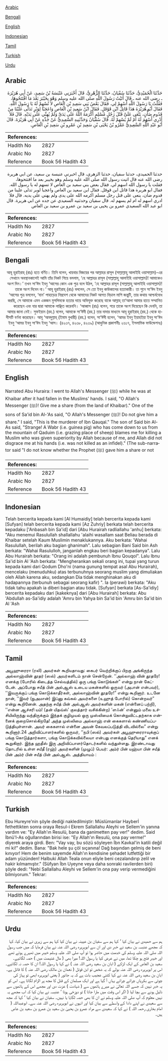 [Arabic](#arabic)

[Bengali](#bengali)

[English](#english)

[Indonesian](#indonesian)

[Tamil](#tamil)

[Turkish](#turkish)

[Urdu](#urdu)

## Arabic


<div dir="rtl" lang="ar" style={{fontSize:'larger',backgroundColor:'#f8f9fa',padding:20}}>
حَدَّثَنَا الْحُمَيْدِيُّ، حَدَّثَنَا سُفْيَانُ، حَدَّثَنَا الزُّهْرِيُّ، قَالَ أَخْبَرَنِي عَنْبَسَةُ بْنُ سَعِيدٍ، عَنْ أَبِي هُرَيْرَةَ ـ رضى الله عنه ـ قَالَ أَتَيْتُ رَسُولَ اللَّهِ صلى الله عليه وسلم وَهْوَ بِخَيْبَرَ بَعْدَ مَا افْتَتَحُوهَا، فَقُلْتُ يَا رَسُولَ اللَّهِ أَسْهِمْ لِي‏.‏ فَقَالَ بَعْضُ بَنِي سَعِيدِ بْنِ الْعَاصِ لاَ تُسْهِمْ لَهُ يَا رَسُولَ اللَّهِ‏.‏ فَقَالَ أَبُو هُرَيْرَةَ هَذَا قَاتِلُ ابْنِ قَوْقَلٍ‏.‏ فَقَالَ ابْنُ سَعِيدِ بْنِ الْعَاصِ وَاعَجَبًا لِوَبْرٍ تَدَلَّى عَلَيْنَا مِنْ قَدُومِ ضَأْنٍ، يَنْعَى عَلَىَّ قَتْلَ رَجُلٍ مُسْلِمٍ أَكْرَمَهُ اللَّهُ عَلَى يَدَىَّ وَلَمْ يُهِنِّي عَلَى يَدَيْهِ‏.‏ قَالَ فَلاَ أَدْرِي أَسْهَمَ لَهُ أَمْ لَمْ يُسْهِمْ لَهُ‏.‏ قَالَ سُفْيَانُ وَحَدَّثَنِيهِ السَّعِيدِيُّ عَنْ جَدِّهِ عَنْ أَبِي هُرَيْرَةَ‏.‏ قَالَ أَبُو عَبْدِ اللَّهِ السَّعِيدِيُّ عَمْرُو بْنُ يَحْيَى بْنِ سَعِيدِ بْنِ عَمْرِو بْنِ سَعِيدِ بْنِ الْعَاصِ‏.‏
</div>
<div style={{backgroundColor:'#f8f9fa',padding:20, marginBottom: 10}}><table> <thead> <tr> <th>References:</th> <th></th> </tr> </thead> <tbody><tr><td>Hadith No</td><td>2827</td></tr><tr><td>Arabic No</td><td>2827</td></tr><tr><td>Reference</td><td>Book 56 Hadith 43</td></tr></tbody></table></div>


<div dir="rtl" lang="ar" style={{fontSize:'larger',backgroundColor:'#f8f9fa',padding:20}}>
حدثنا الحميدي، حدثنا سفيان، حدثنا الزهري، قال اخبرني عنبسة بن سعيد، عن ابي هريرة رضى الله عنه قال اتيت رسول الله صلى الله عليه وسلم وهو بخيبر بعد ما افتتحوها، فقلت يا رسول الله اسهم لي. فقال بعض بني سعيد بن العاص لا تسهم له يا رسول الله. فقال ابو هريرة هذا قاتل ابن قوقل. فقال ابن سعيد بن العاص واعجبا لوبر تدلى علينا من قدوم ضان، ينعى على قتل رجل مسلم اكرمه الله على يدى ولم يهني على يديه. قال فلا ادري اسهم له ام لم يسهم له. قال سفيان وحدثنيه السعيدي عن جده عن ابي هريرة. قال ابو عبد الله السعيدي عمرو بن يحيى بن سعيد بن عمرو بن سعيد بن العاص
</div>
<div style={{backgroundColor:'#f8f9fa',padding:20, marginBottom: 10}}><table> <thead> <tr> <th>References:</th> <th></th> </tr> </thead> <tbody><tr><td>Hadith No</td><td>2827</td></tr><tr><td>Arabic No</td><td>2827</td></tr><tr><td>Reference</td><td>Book 56 Hadith 43</td></tr></tbody></table></div>

## Bengali


<div dir="rtl" lang="bn" style={{fontSize:'larger',backgroundColor:'#f8f9fa',padding:20}}>
আবূ হুরাইরাহ্ (রাঃ) হতে বর্ণিত। তিনি বলেন, খায়বার বিজয়ের পর আল্লাহর রাসূল (সাল্লাল্লাহু আলাইহি ওয়াসাল্লাম)-এর সেখানে অবস্থানকালেই আমি তাঁর নিকট গিয়ে বললাম, ‘হে আল্লাহর রাসূল (সাল্লাল্লাহু আলাইহি ওয়াসাল্লাম)! আমাকেও অংশ দিন।’ তখন সা‘ঈদ ইবনু ‘আসের কোন এক পুত্র বলে উঠল, ‘হে আল্লাহর রাসূল (সাল্লাল্লাহু আলাইহি ওয়াসাল্লাম)! তাকে অংশ দিবেন না।’ আবূ হুরাইরাহ্ (রাঃ) বললেন, সে তো ইবনু কাউকালের হত্যাকারী। তা শুনে সা‘ঈদ ইবনু ‘আসের পুত্র বললেন, ‘যান’ পাহাড়ের নিম্নদেশ থেকে আমাদের নিকট আগত বিড়াল মাশি জন্তুটি, তার কথায় আশ্চর্যবোধ করছি, সে আমাকে এমন একজন মুসলিমকে হত্যার দায়ে অভিযুক্ত করেছে যাকে আল্লাহ্ তা‘আলা আমার হাতে সম্মানিত করেছেন এবং যার দ্বারা আমাকে লাঞ্ছিত করেননি। ‘আব্বাস (রাঃ) বলেন, পরে তাকে অংশ দিয়েছেন কি দেননি, তা আমার জানা নেই। সুফইয়ান (রহ.) বলেন, আমাকে সা‘ঈদী (রহ.) তার দাদার মাধ্যমে আবূ হুরাইরাহ্ (রহ.) থেকে হাদীসটি বর্ণনা করেছেন। আবূ ‘আবদুল্লাহ্ (ইমাম বুখারী) (রহ.) বলেন, সা‘ঈদী হলেন, ‘আমর ইবনু ইয়াহইয়া ইবনু সা‘ঈদ ইবনু ‘আমর ইবনু সা‘ঈদ ইবনু ‘আস। (৪২৩৭, ৪২৩৮, ৪২৩৯) (আধুনিক প্রকাশনীঃ ২৬১৭, ইসলামিক ফাউন্ডেশনঃ)
</div>
<div style={{backgroundColor:'#f8f9fa',padding:20, marginBottom: 10}}><table> <thead> <tr> <th>References:</th> <th></th> </tr> </thead> <tbody><tr><td>Hadith No</td><td>2827</td></tr><tr><td>Arabic No</td><td>2827</td></tr><tr><td>Reference</td><td>Book 56 Hadith 43</td></tr></tbody></table></div>

## English


<div dir="ltr" lang="en" style={{fontSize:'larger',backgroundColor:'#f8f9fa',padding:20}}>
Narrated Abu Huraira: I went to Allah's Messenger (ﷺ) while he was at Khaibar after it had fallen in the Muslims' hands. I said, "O Allah's Messenger (ﷺ)! Give me a share (from the land of Khaibar)." One of the sons of Sa'id bin Al-'As said, "O Allah's Messenger (ﷺ)! Do not give him a share." I said, "This is the murderer of Ibn Qauqal." The son of Said bin Al-As said, "Strange! A Wabr (i.e. guinea pig) who has come down to us from the mountain of Qaduim (i.e. grazing place of sheep) blames me for killing a Muslim who was given superiority by Allah because of me, and Allah did not disgrace me at his hands (i.e. was not killed as an infidel)." (The sub-narrator said "I do not know whether the Prophet (ﷺ) gave him a share or not
</div>
<div style={{backgroundColor:'#f8f9fa',padding:20, marginBottom: 10}}><table> <thead> <tr> <th>References:</th> <th></th> </tr> </thead> <tbody><tr><td>Hadith No</td><td>2827</td></tr><tr><td>Arabic No</td><td>2827</td></tr><tr><td>Reference</td><td>Book 56 Hadith 43</td></tr></tbody></table></div>

## Indonesian


<div dir="ltr" lang="id" style={{fontSize:'larger',backgroundColor:'#f8f9fa',padding:20}}>
Telah bercerita kepada kami [Al Humaidiy] telah bercerita kepada kami [Sufyan] telah bercerita kepada kami [Az Zuhriy] berkata telah bercerita kepadaku ['Anbasah bin Sa'id] dari [Abu Hurairah radliallahu 'anhu] berkata: "Aku menemui Rasulullah shallallahu 'alaihi wasallam saat Beliau berada di Khaibar setelah Kaum Muslimin menaklukannya. Aku berkata: 'Wahai Rasulullah, berilah aku bagian ghanimah". Lalu sebagian Bani Said bin Ash berkata: "Wahai Rasululloh, janganlah engkau beri bagian kepadanya". Lalu Abu Hurairah berkata: "Orang ini adalah pembunuh Ibnu Qouqol". Lalu Ibnu Sa'id bin Al 'Ash berkata: "Mengherankan sekali orang ini, tupai yang turun kepada kami dari Qodum Dho'ni (nama gunung tempat asal Abu Hurairah), mencelaku (menuduhku) atas terbunuhnya seorang muslim yang dimuliakan oleh Allah karena aku, sedangkan Dia tidak menghinakan aku di hadapannya (terbunuh sebagai seorang kafir) ". Ia (perawi) berkata: "Aku tidak tahu apakah ia diberi bagian atau tidak. [Sufyan] berkata [As-Sa'idiy] bercerita kepadaku dari [kakeknya] dari [Abu Hurairah] berkata: Abu 'Abdullah as-Sa'idiy adalah 'Amru bin Yahya bin Sa'id bin 'Amru bin Sa'id bin Al 'Ash
</div>
<div style={{backgroundColor:'#f8f9fa',padding:20, marginBottom: 10}}><table> <thead> <tr> <th>References:</th> <th></th> </tr> </thead> <tbody><tr><td>Hadith No</td><td>2827</td></tr><tr><td>Arabic No</td><td>2827</td></tr><tr><td>Reference</td><td>Book 56 Hadith 43</td></tr></tbody></table></div>

## Tamil


<div dir="ltr" lang="ta" style={{fontSize:'larger',backgroundColor:'#f8f9fa',padding:20}}>
அபூஹுரைரா (ரலி) அவர்கள் கூறியதாவது: கைபர் வெற்றிக்குப் பிறகு அங்கிருந்த அல்லாஹ்வின் தூதர் (ஸல்) அவர்களிடம் நான் சென்றேன். ‘‘அல்லாஹ் வின் தூதரே! எனக்கு (போரில் கிடைத்த செல்வத்தில்) ஒரு பங்கு கொடுங்கள்” என்று நான் கேட்டேன். அப்போது சயீத் பின் அல்ஆஸ் உடைய மகன்களில் ஒருவர் (அபான் என்பவர்), ‘‘இவருக்குப் பங்கு கொடுக்காதீர்கள், அல்லாஹ்வின் தூதரே!” என்று கூறினார். உடனே நான், ‘‘இவர் (நுஅமான்) இப்னு கவ்கல் அவர்களை (உஹுத் போரில்) கொன்றவர்” என்று கூறினேன். அதற்கு சயீத் பின் அல்ஆஸ் அவர்களின் மகன் (என்னைப் பற்றி), ‘‘என்ன ஆச்சரி யம்! (தன் யிதவ்ஸ்’ குலத்தார் வசிக்கின்ற) ‘ளஃன்’ என்னும் மலை உச்சியிலிருந்து வந்திருக்கும் இந்தக் குழிமுயல் ஒரு முஸ்லிமைக் கொன்றுவிட்டதற்காக என்னைக் குறைசொல்கிறதே! அந்த முஸ்லிமை அல்லாஹ் என் கைகளால் கண்ணியப்படுத்தியுள்ளான். அவர் கைகளால் என்னை அவன் கேவலப்படுத்தி விடவில்லை” என்று கூறினார்.24 அறிவிப்பாளர்களில் ஒருவர், ‘‘நபி (ஸல்) அவர்கள் அபூஹுரைராவுக்குப் பங்கு கொடுத்தார்களா, பங்கு கொடுக்கவில்லையா என்பது எனக்குத் தெரியாது” எனக் கூறுகிறார். இந்த ஹதீஸ் இரு அறிவிப்பாளர்தொடர்களில் வந்துள்ளது. இரண்டாவது தொடரில் உள்ள சயீதீ (ரஹ்) அவர்களின் (முழுப்) பெயர்: அம்ர் பின் யஹ்யா பின் சயீத் பின் அம்ர் பின் சயீத் பின் அல்ஆஸ். அத்தியாயம் :
</div>
<div style={{backgroundColor:'#f8f9fa',padding:20, marginBottom: 10}}><table> <thead> <tr> <th>References:</th> <th></th> </tr> </thead> <tbody><tr><td>Hadith No</td><td>2827</td></tr><tr><td>Arabic No</td><td>2827</td></tr><tr><td>Reference</td><td>Book 56 Hadith 43</td></tr></tbody></table></div>

## Turkish


<div dir="ltr" lang="tr" style={{fontSize:'larger',backgroundColor:'#f8f9fa',padding:20}}>
Ebu Hureyre'nin şöyle dediği nakledilmiştir: Müslümanlar Hayberİ fethettikten sonra oraya ResuI-i Ekrem Sallallahu Aleyhi ve Sellem'in yanına vardım ve: "Ey Allah'ın Resulü, bana da ganimetten pay ver!" dedim. Said İbnü'l-As oğullarından birisi ise: "Ey Allah'ın Resulü, ona pay verme!" diyerek araya girdi. Ben: "Vay vay, bu sözü söyleyen İbn Kavkal'in katili değil mi ki!" dedim. Bana: "Bak hele şu çöl sıçanına! Dağ başından gelmiş de beni kınıyor! Hem de benim sayemde Allah'ın kendisine şehadet lutfettiği bir adam yüzünden! Halbuki Allah Teala onun eliyle beni cezalandırıp zelil ve hakir kılmamıştır." (Süfyan İbn Uyeyne veya daha sonraki ravilerden biri) şöyle dedi: "Nebi Sallallahu Aleyhi ve Sellem'in ona pay verip vermediğini bilmiyorum." Tekrar:
</div>
<div style={{backgroundColor:'#f8f9fa',padding:20, marginBottom: 10}}><table> <thead> <tr> <th>References:</th> <th></th> </tr> </thead> <tbody><tr><td>Hadith No</td><td>2827</td></tr><tr><td>Arabic No</td><td>2827</td></tr><tr><td>Reference</td><td>Book 56 Hadith 43</td></tr></tbody></table></div>

## Urdu


<div dir="rtl" lang="ur" style={{fontSize:'larger',backgroundColor:'#f8f9fa',padding:20}}>
ہم سے حمیدی نے بیان کیا ‘ کہا ہم سے سفیان بن عیینہ نے بیان کیا کہا ہم سے زہری نے بیان کیا، کہا کہ مجھے عنبسہ بن سعید نے خبر دی اور ان سے ابوہریرہ رضی اللہ عنہ نے بیان فرمایا کہ میں جب رسول اللہ صلی اللہ علیہ وسلم کی خدمت میں حاضر ہوا تو آپ صلی اللہ علیہ وسلم خیبر میں ٹھہرے ہوئے تھے اور خیبر فتح ہو چکا تھا، میں نے عرض کیا یا رسول اللہ! میرا بھی ( مال غنیمت میں ) حصہ لگائیے۔ سعید بن العاص کے ایک لڑکے ( ابان بن سعید رضی اللہ عنہ ) نے کہا یا رسول اللہ! ان کا حصہ نہ لگائیے۔ اس پر ابوہریرہ رضی اللہ عنہ بولے کہ یہ شخص تو ابن قوتل ( نعمان بن مالک رضی اللہ عنہ ) کا قاتل ہے۔ ابان بن سعید رضی اللہ عنہ نے کہا کتنی عجیب بات ہے کہ یہ جانور ( یعنی ابوہریرہ ابھی تو پہاڑ کی چوٹی سے بکریاں چراتے چراتے یہاں آ گیا ہے اور ایک مسلمان کے قتل کا مجھ پر الزام لگاتا ہے۔ اس کو یہ خبر نہیں کہ جسے اللہ تعالیٰ نے میرے ہاتھوں سے ( شہادت ) عزت دی اور مجھے اس کے ہاتھوں سے ذلیل ہونے سے بچا لیا ( اگر اس وقت میں مارا جاتا ) تو دوزخی ہوتا ‘ عنبسہ نے بیان کیا کہ اب مجھے یہ نہیں معلوم کہ آپ صلی اللہ علیہ وسلم نے ان کا بھی حصہ لگایا یا نہیں۔ سفیان نے بیان کیا ‘ کہا کہ مجھ سے سعیدی نے اپنے دادا کے واسطے سے بیان کیا اور انہوں نے ابوہریرہ رضی اللہ عنہ سے۔ ابوعبداللہ ( امام بخاری رحمہ اللہ ) نے کہا کہ سعیدی سے مراد عمرو بن یحییٰ بن سعید بن عمرو بن سعید بن عاص ہیں۔
</div>
<div style={{backgroundColor:'#f8f9fa',padding:20, marginBottom: 10}}><table> <thead> <tr> <th>References:</th> <th></th> </tr> </thead> <tbody><tr><td>Hadith No</td><td>2827</td></tr><tr><td>Arabic No</td><td>2827</td></tr><tr><td>Reference</td><td>Book 56 Hadith 43</td></tr></tbody></table></div>